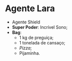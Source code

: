 Agente Lara		
=========

- Agente Shield
- __Super Poder__: Incrível Sono;
- **Bag**:
	- 1 kg de preguiça;
	- 1 tonelada de cansaço;
	- *Pizza*;
	- Pijaminha.
